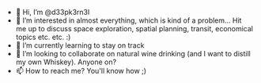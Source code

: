 - 👋 Hi, I’m @d33pk3rn3l
- 👀 I’m interested in almost everything, which is kind of a problem... Hit me up to discuss space exploration, spatial planning, transit, economical topics etc. etc. :)
- 🌱 I’m currently learning to stay on track
- 💞️ I’m looking to collaborate on natural wine drinking (and I want to distill my own Whiskey). Anyone on?
- 📫 How to reach me? You'll know how ;)

<!---
d33pk3rn3l/d33pk3rn3l is a ✨ special ✨ repository because its `README.md` (this file) appears on your GitHub profile.
You can click the Preview link to take a look at your changes.
--->
